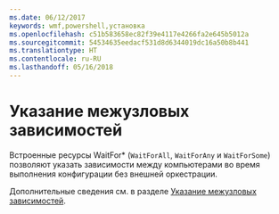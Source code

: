 ```yaml
---
ms.date: 06/12/2017
keywords: wmf,powershell,установка
ms.openlocfilehash: c51b583658ec82f39e4117e4266fa2e645b5012a
ms.sourcegitcommit: 54534635eedacf531d8d6344019dc16a50b8b441
ms.translationtype: HT
ms.contentlocale: ru-RU
ms.lasthandoff: 05/16/2018
---
```

# <a name="specifying-cross-node-dependencies"></a>Указание межузловых зависимостей

Встроенные ресурсы WaitFor\* (`WaitForAll`, `WaitForAny` и `WaitForSome`) позволяют указать зависимости между компьютерами во время выполнения конфигурации без внешней оркестрации.

Дополнительные сведения см. в разделе [Указание межузловых зависимостей](https://msdn.microsoft.com/powershell/dsc/crossnodedependencies).
